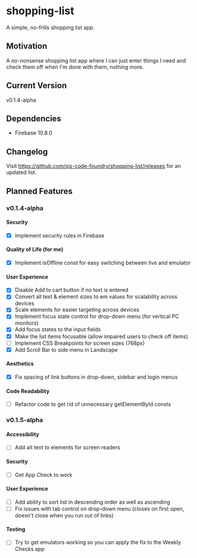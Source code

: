 # shopping-list
A simple, no-frills shopping list app.
## Motivation
A no-nonsense shopping list app where I can just enter things I need and check them off when I'm done with them, nothing more.
## Current Version
v0.1.4-alpha
## Dependencies
- Firebase 10.8.0
## Changelog
Visit https://github.com/sjs-code-foundry/shopping-list/releases for an updated list.
## Planned Features
### v0.1.4-alpha
#### Security
- [x] Implement security rules in Firebase
#### Quality of Life (for me)
- [x] Implement isOffline const for easy switching between live and emulator
#### User Experience
- [x] Disable Add to cart button if no text is entered
- [x] Convert all text & element sizes to em values for scalability across devices
- [x] Scale elements for easier targeting across devices
- [x] Implement focus state control for drop-down menu (for vertical PC monitors)
- [x] Add focus states to the input fields
- [x] Make the list items focusable (allow impaired users to check off items)
- [ ] Implement CSS Breakpoints for screen sizes (768px)
- [x] Add Scroll Bar to side menu in Landscape
#### Aesthetics
- [x] Fix spacing of link buttons in drop-down, sidebar and login menus
#### Code Readability
- [ ] Refactor code to get rid of unnecessary getElementById consts
### v0.1.5-alpha
#### Accessibility
- [ ] Add alt text to elements for screen readers
#### Security
- [ ] Get App Check to work
#### User Experience
- [ ] Add ability to sort list in descending order as well as ascending
- [ ] Fix issues with tab control on drop-down menu (closes on first open, doesn't close when you run out of links)
#### Testing
- [ ] Try to get emulators working so you can apply the fix to the Weekly Checks app
